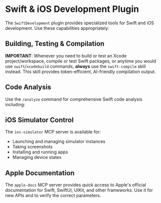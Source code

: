 # Swift & iOS Development Plugin

The `SwiftDevelopment` plugin provides specialized tools for Swift and iOS development. Use these capabilities appropriately:

## Building, Testing & Compilation

**IMPORTANT**: Whenever you need to build or test an Xcode project/workspace, compile or test Swift packages, or anytime you would use `swift`/`xcodebuild` commands, **always** use the `swift-compile` skill instead. This skill provides token-efficient, AI-friendly compilation output.

## Code Analysis

Use the `/analyze` command for comprehensive Swift code analysis including:

## iOS Simulator Control

The `ios-simulator` MCP server is available for:
- Launching and managing simulator instances
- Taking screenshots
- Installing and running apps
- Managing device states

## Apple Documentation

The `apple-docs` MCP server provides quick access to Apple's official documentation for Swift, SwiftUI, UIKit, and other frameworks. Use it for new APIs and to verify the correct parameters.
